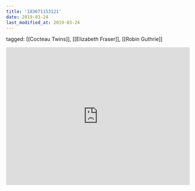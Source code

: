 ```yaml
---
title: '183671153121'
date: 2019-03-24
last_modified_at: 2019-03-24
---
```

tagged: [[Cocteau Twins]], [[Elizabeth Fraser]], [[Robin Guthrie]]
<iframe allow="accelerometer; autoplay; clipboard-write; encrypted-media; gyroscope; picture-in-picture" allowfullscreen="" frameborder="0" height="375" id="youtube_iframe" src="https://www.youtube.com/embed/mPKNIuMyva8?feature=oembed&amp;enablejsapi=1&amp;origin=https://safe.txmblr.com&amp;wmode=opaque" width="500"></iframe>